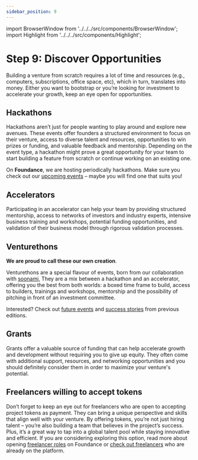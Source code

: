 ```yaml
---
sidebar_position: 9
---
```


import BrowserWindow from '../../../src/components/BrowserWindow';
import Highlight from '../../../src/components/Highlight';

# Step 9: Discover Opportunities

Building a venture from scratch requires a lot of time and resources (e.g., computers, subscriptions, office space, etc), which in turn, translates into money. Either you want to bootstrap or you’re looking for investment to accelerate your growth, keep an eye open for opportunities.

## Hackathons
Hackathons aren’t just for people wanting to play around and explore new avenues. These events offer founders a structured environment to focus on their venture, access to diverse talent and resources, opportunities to win prizes or funding, and valuable feedback and mentorship. Depending on the event type, a hackathon might prove a great opportunity for your team to start building a feature from scratch or continue working on an existing one.

On **Foundance**, we are hosting periodically hackathons. Make sure you check out our [upcoming events](https://app.foundance.org/events) – maybe you will find one that suits you!

## Accelerators
Participating in an accelerator can help your team by providing structured mentorship, access to networks of investors and industry experts, intensive business training and workshops, potential funding opportunities, and validation of their business model through rigorous validation processes.

## Venturethons
**We are proud to call these our own creation**. 

Venturethons are a special flavour of events, born from our collaboration with [soonami](https://soonami.io/), They are a mix between a hackathon and an accelerator, offering you the best from both worlds: a boxed time frame to build, access to builders, trainings and workshops, mentorship and the possibility of pitching in front of an investment committee.

Interested? Check out [future events](https://app.foundance.org/events?query=venturethon) and [success stories](https://soonami.io/cohort-3) from previous editions.

## Grants

Grants offer a valuable source of funding that can help accelerate growth and development without requiring you to give up equity. They often come with additional support, resources, and networking opportunities and you should definitely consider them in order to maximize your venture's potential.

## Freelancers willing to accept tokens
Don’t forget to keep an eye out for freelancers who are open to accepting project tokens as payment. They can bring a unique perspective and skills that align well with your venture. By offering tokens, you’re not just hiring talent – you’re also building a team that believes in the project’s success. Plus, it’s a great way to tap into a global talent pool while staying innovative and efficient. If you are considering exploring this option, read more about opening [freelancer roles](../make-it-happen/freelancers.md) on Foundance or [check out freelancers](https://app.foundance.org/community?types=55) who are already on the platform.



